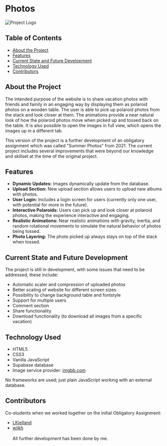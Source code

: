 # Photos

![Project Logo](https://i.ibb.co/cX0GyxB/photos-Logo.png)

## Table of Contents

- [About the Project](#about-the-project)
- [Features](#features)
- [Current State and Future Development](#current-state-and-future-development)
- [Technology Used](#technology-used)
- [Contributors](#contributors)

## About the Project

The intended purpose of the website is to share vacation photos with friends and family in an engaging way by displaying them as polaroid photos on a wooden table. The user is able to pick up polaroid photos from the stack and look closer at them. The animations provide a near natural look of how the polaroid photos move when picked up and tossed back on the table. It is also possible to open the images in full view, which opens the images up in a different tab.

This version of the project is a further development of an obligatory assignment which was called "Summer Photos" from 2021. The current project includes several improvements that were beyond our knowledge and skillset at the time of the original project.

## Features

- **Dynamic Updates:** Images dynamically update from the database.
- **Upload Section:** New upload section allows users to upload new albums with photos.
- **User Login:** Includes a login screen for users (currently only one user, with potential for more in the future).
- **Interactive Polaroids:** Users can pick up and look closer at polaroid photos, making the experience interactive and engaging.
- **Realistic Animations:** Near realistic animations with gravity, inertia, and random rotational movements to simulate the natural behavior of photos being tossed.
- **Photo Layering:** The photo picked up always stays on top of the stack when tossed.

## Current State and Future Development

The project is still in development, with some issues that need to be addressed, these include:

- Automatic scaler and compression of uploaded photos
- Better scaling of website for different screen sizes
- Possibility to change background table and fontstyle
- Support for multiple users
- Comment section
- Share functionality
- Download functionality (to download all images from a specific vacation)

## Technology Used

- HTML5
- CSS3
- Vanilla JavaScript
- Supabase database
- Image service provider: [imgbb.com](https://imgbb.com)

No frameworks are used; just plain JavaScript working with an external database.

## Contributors

Co-students when we worked together on the initial Obligatory Assignment:

- [LKielland](https://github.com/LKielland)
- [wiikh](https://github.com/wiikh)
  </br></br>
  All further development has been done by me.
